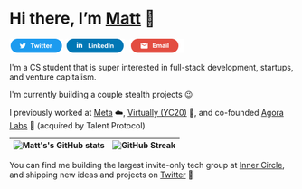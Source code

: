 <!-- <p><img src="/assets/MattEspozReadMe.png" alt="Matthew Espinoza">
<p align="center"> -->

# Hi there, I’m [Matt](https://matthewespinoza.com/) 👋

<a href="https://twitter.com/mattespoz" title="Twitter"><img src="/assets/TwitterSM.svg"  height="25" aria-hidden="true"></a> <a href="https://www.linkedin.com/in/mattespoz/" title="LinkedIn"><img src="/assets/LinkedInSM.svg" height="25" aria-hidden="true" style="margin-right: 5px;"></a> <a href="mailto: matt@matthewespinoza.com" title="Email"><img src="/assets/GmailSM.svg" height="25" aria-hidden="true"></a>

I'm a CS student that is super interested in full-stack development, startups, and venture capitalism. 

 
I'm currently building a couple stealth projects 😉
  
  
I previously worked at [Meta](https://meta.com/) ☁️, [Virtually (YC20)](https://www.tryvirtually.com/) 💎, and co-founded [Agora Labs](https://www.agoralabs.xyz/) 🧩 (acquired by Talent Protocol) 

![Matt's's GitHub stats](https://github-readme-stats.vercel.app/api?username=mattespoz&show_icons=true&theme=algolia)      |  ![GitHub Streak](https://streak-stats.demolab.com?user=MattEspoz&theme=algolia)
:-------------------------:|:-------------------------:

You can find me building the largest invite-only tech group at [Inner Circle](https://www.innercirclehq.com/), and shipping new ideas and projects on [Twitter](https://twitter.com/mattespoz) 💫

